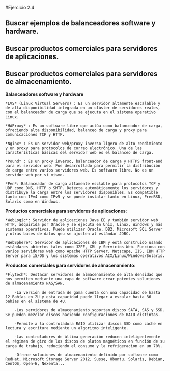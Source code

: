 #Ejercicio 2.4
## Buscar ejemplos de balanceadores software y hardware.
## Buscar productos comerciales para servidores de aplicaciones.
## Buscar productos comerciales para servidores de almacenamiento.

**Balanceadores software y hardware**
	
	*LVS* (Linux Virtual Servers) : Es un servidor altamente escalable y de alta disponibilidad integrada en un clúster de servidores reales, con el balanceador de carga que se ejecuta en el sistema operativo Linux.

	*HAProxy* : Es un software libre que actúa como balanceador de carga, ofreciendo alta disponibilidad, balanceo de carga y proxy para comunicaciones TCP y HTTP.

	*Nginx* : Es un servidor web/proxy inverso ligero de alto rendimiento y un proxy para protocolos de correo electrónico. Una de las características básicas del servidor web es el balanceo de carga.

	*Pound* : Es un proxy inverso, balanceador de carga y HTTPS front-end para el servidor web. Fue desarrollado para permitir la distribución de carga entre varios servidores web. Es software libre. No es un servidor web por si mismo.

	*Pen*: Balanceador de carga altamente esclable para protocolos TCP y UDP como DNS, HTTP o SMTP. Detecta automáticamente los servidores y distribuye la carga entre los servidores disponibles. Es compatible tanto con IPv4 como IPv5 y se puede instalar tanto en Linux, FreeBSD, Solaris como en Windows.

**Productos comerciales para servidores de aplicaciones**: 

	*WebLogic*: Servidor de aplicaciones Java EE y también servidor web HTTP, adquirida por Oracle y se ejecuta en Unix, Linux, Windows y más sistemas operativos. Puede utilizar Oracle, DB2, Microsoft SQL Server y otras bases de datos qeu se ajusten al estándar JDBC.

	*WebSphere*: Servidor de aplicaciones de IBM y está construido usando estándares abiertos tales como J2EE, XML y Servicios Web. Funciona con varios servidores web como Apache HTTP Server, Netscape, IIS, IBM HTTP Server para i5/OS y los sistemas operativos AIX/Linux/Windows/Solaris.
**Productos comerciales para servidores de almacenamiento**:

	*Flytech*: Destacan servidores de almacenamiento de alta densidad que nos permiten mediante una capa de software crear potentes soluciones de almacenamiento NAS/SAN.

		-La versión de entrada de gama cuenta con una capacidad de hasta 12 Bahías en 2U y esta capacidad puede llegar a escalar hasta 36 bahías en el sistema de 4U.

		-Los servidores de almacenamiento soportan discos SATA, SAS y SSD. Se pueden mezclar discos haciendo configuraciones de RAID distintas.

		-Permite a la controladora RAID utilizar discos SSD como cache en lectura y escritura mediante un algoritmo inteligente.

		-Las controladores de última generación reducen inteligentemente el régimen de giro de los discos de platos magnéticos en función de su carga de trabajo, reduciendo el consumo y la refrigeracion en un 70%.

		-Ofrece soluciones de almacenamiento definido por software como RedHat, Microsoft Storage Server 2012, Susse, Ubuntu, Solaris, Debian, CentOS, Open-E, Nexenta...

